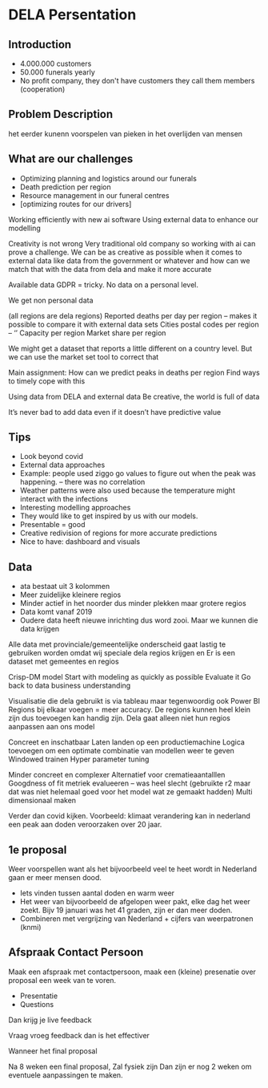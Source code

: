# DELA Persentation

## Introduction

- 4.000.000 customers
- 50.000 funerals yearly
- No profit company, they don't have customers they call them members (cooperation)

## Problem Description
het eerder kunenn voorspelen van pieken in het overlijden van mensen

## What are our challenges
- Optimizing planning and logistics around our funerals 
- Death prediction per region
- Resource management in our funeral centres
- [optimizing routes for our drivers]

Working efficiently with new ai software
Using external data to enhance our modelling

Creativity is not wrong
Very traditional old company so working with ai can prove a challenge.
We can be as creative as possible when it comes to external data like data from the government or whatever and how can we match that with the data from dela and make it more accurate

Available data
GDPR = tricky. No data on a personal level.

We get non personal data

(all regions are dela regions)
Reported deaths per day per region – makes it possible to compare it with external data sets
Cities postal codes per region – ‘’
Capacity per region 
Market share per region

We might get a dataset that reports a little different on a country level. But we can use the market set tool to correct that

Main assignment:
How can we predict peaks in deaths per region
Find ways to timely cope with this

Using data from DELA and external data
Be creative, the world is full of data

It’s never bad to add data even if it doesn’t have predictive value

## Tips

- Look beyond covid
- External data approaches
- Example: people used ziggo go values to figure out when the peak was happening. – there was no correlation
- Weather patterns were also used because the temperature might interact with the infections
- Interesting modelling approaches
- They would like to get inspired by us with our models.
- Presentable = good
- Creative redivision of regions for more accurate predictions
- Nice to have: dashboard and visuals

## Data 
- ata bestaat uit 3 kolommen
- Meer zuidelijke kleinere regios
- Minder actief in het noorder dus minder plekken maar grotere regios
- Data komt vanaf 2019
- Oudere data heeft nieuwe inrichting dus word zooi. Maar we kunnen die data krijgen

Alle data met provinciale/gemeentelijke onderscheid gaat lastig te gebruiken worden omdat wij speciale dela regios krijgen en 
Er is een dataset met gemeentes en regios


Crisp-DM model
Start with modeling as quickly as possible
Evaluate it
Go back to data business understanding

Visualisatie die dela gebruikt is via tableau maar tegenwoordig ook Power BI
Regions bij elkaar voegen = meer accuracy. De regions kunnen heel klein zijn dus toevoegen kan handig zijn. Dela gaat alleen niet hun regios aanpassen aan ons model

Concreet en inschatbaar
Laten landen op een productiemachine
Logica toevoegen om een optimate combinatie van modellen weer te geven
Windowed trainen
Hyper parameter tuning

Minder concreet en complexer
Alternatief voor crematieaantalllen
Googdness of fit metriek evalueeren – was heel slecht (gebruikte r2 maar dat was niet helemaal goed voor het model wat ze gemaakt hadden)
Multi dimensionaal maken

Verder dan covid kijken. 
Voorbeeld: klimaat verandering kan in nederland een peak aan doden veroorzaken over 20 jaar.
 
## 1e proposal
Weer voorspellen want als het bijvoorbeeld veel te heet wordt in Nederland gaan er meer mensen dood.
- Iets vinden tussen aantal doden en warm weer
- Het weer van bijvoorbeeld de afgelopen weer pakt, elke dag het weer zoekt. Bijv 19 januari was het 41 graden, zijn er dan meer doden. 
- Combineren met vergrijzing van Nederland + cijfers van weerpatronen (knmi)


## Afspraak Contact Persoon 

Maak een afspraak met contactpersoon, maak een (kleine) presenatie over proposal een week van te voren. 

- Presentatie
- Questions 

Dan krijg je live feedback

Vraag vroeg feedback dan is het effectiver

Wanneer het final proposal 

Na 8 weken een final proposal, Zal fysiek zijn
Dan zijn er nog 2 weken om eventuele aanpassingen te maken. 
